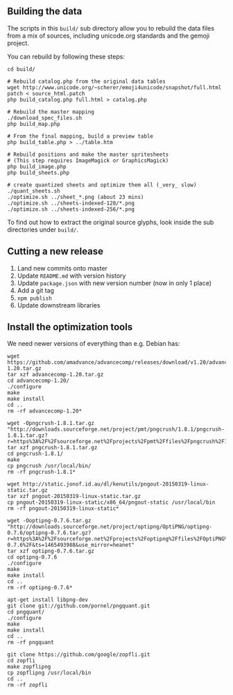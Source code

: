 ## Building the data

The scripts in this `build/` sub directory allow you to rebuild the data files 
from a mix of sources, including unicode.org standards and the gemoji project.

You can rebuild by following these steps:

	cd build/

	# Rebuild catalog.php from the original data tables
	wget http://www.unicode.org/~scherer/emoji4unicode/snapshot/full.html
	patch < source_html.patch
	php build_catalog.php full.html > catalog.php

	# Rebuild the master mapping
	./download_spec_files.sh
	php build_map.php

	# From the final mapping, build a preview table
	php build_table.php > ../table.htm

	# Rebuild positions and make the master spritesheets
	# (This step requires ImageMagick or GraphicsMagick)
	php build_image.php
	php build_sheets.php

	# create quantized sheets and optimize them all (_very_ slow)
	./quant_sheets.sh
	./optimize.sh ../sheet_*.png (about 23 mins)
	./optimize.sh ../sheets-indexed-128/*.png
	./optimize.sh ../sheets-indexed-256/*.png

To find out how to extract the original source glyphs, look inside the sub
directories under `build/`.


## Cutting a new release

1. Land new commits onto master
2. Update `README.md` with version history
3. Update `package.json` with new version number (now in only 1 place)
4. Add a git tag
5. `npm publish`
6. Update downstream libraries


## Install the optimization tools

We need newer versions of everything than e.g. Debian has:

    wget https://github.com/amadvance/advancecomp/releases/download/v1.20/advancecomp-1.20.tar.gz
    tar xzf advancecomp-1.20.tar.gz
    cd advancecomp-1.20/
    ./configure
    make
    make install
    cd ..
    rm -rf advancecomp-1.20*

    wget -Opngcrush-1.8.1.tar.gz "http://downloads.sourceforge.net/project/pmt/pngcrush/1.8.1/pngcrush-1.8.1.tar.gz?r=https%3A%2F%2Fsourceforge.net%2Fprojects%2Fpmt%2Ffiles%2Fpngcrush%2F1.8.1%2F&ts=1465432592&use_mirror=tenet"
    tar xzf pngcrush-1.8.1.tar.gz
    cd pngcrush-1.8.1/
    make
    cp pngcrush /usr/local/bin/
    rm -rf pngcrush-1.8.1*

    wget http://static.jonof.id.au/dl/kenutils/pngout-20150319-linux-static.tar.gz
    tar xzf pngout-20150319-linux-static.tar.gz
    cp pngout-20150319-linux-static/x86_64/pngout-static /usr/local/bin
    rm -rf pngout-20150319-linux-static*

    wget -Ooptipng-0.7.6.tar.gz "http://downloads.sourceforge.net/project/optipng/OptiPNG/optipng-0.7.6/optipng-0.7.6.tar.gz?r=https%3A%2F%2Fsourceforge.net%2Fprojects%2Foptipng%2Ffiles%2FOptiPNG%2Foptipng-0.7.6%2F&ts=1465493988&use_mirror=heanet"
    tar xzf optipng-0.7.6.tar.gz
    cd optipng-0.7.6
    ./configure
    make
    make install
    cd ..
    rm -rf optipng-0.7.6*

    apt-get install libpng-dev
    git clone git://github.com/pornel/pngquant.git
    cd pngquant/
    ./configure
    make
    make install
    cd ..
    rm -rf pngquant

    git clone https://github.com/google/zopfli.git
    cd zopfli
    make zopflipng
    cp zopflipng /usr/local/bin
    cd ..
    rm -rf zopfli
